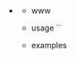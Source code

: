 - ## [](http://manpages.ubuntu.com/manpages/jammy/en/man1/.1.html)
  
  - www
  - usage ``
  - examples

    ```bash
    ```
